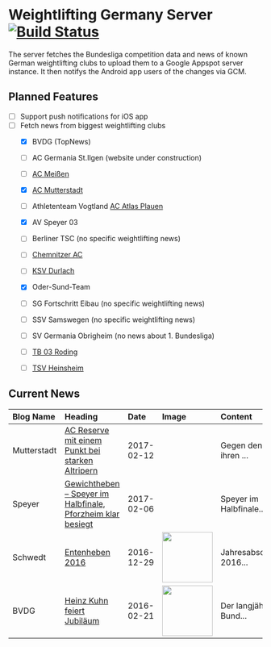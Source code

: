 # Weightlifting Germany Server [![Build Status](https://travis-ci.org/WGierke/weightlifting_germany_server.svg?branch=master)](https://travis-ci.org/WGierke/weightlifting_germany_server)

The server fetches the Bundesliga competition data and news of known German weightlifting clubs to upload them to a Google Appspot server instance.
It then notifys the Android app users of the changes via GCM.

## Planned Features
- [ ] Support push notifications for iOS app  
- [ ] Fetch news from biggest weightlifting clubs
    - [X] BVDG (TopNews)
    - [ ] AC Germania St.Ilgen (website under construction)
    - [ ] [AC Meißen](http://www.ac-meissen.de/index.php?start=1)
    - [X] [AC Mutterstadt](http://www.ac-mutterstadt.de/index.php?start=1)
    - [ ] Athletenteam Vogtland [AC Atlas Plauen](https://acatlas.wordpress.com/)
    - [X] AV Speyer 03
    - [ ] Berliner TSC (no specific weightlifting news)
    - [ ] [Chemnitzer AC](http://chemnitzer-athletenclub.de/aktuelles/news/page/1/)
    - [ ] [KSV Durlach](http://ksvdurlach.de/news?page_n54=1)
    - [X] Oder-Sund-Team
    - [ ] SG Fortschritt Eibau (no specific weightlifting news)
    - [ ] SSV Samswegen (no specific weightlifting news)
    - [ ] SV Germania Obrigheim (no news about 1. Bundesliga)
    - [ ] [TB 03 Roding](http://www.tb03-gewichtheben.de/page/1/)
    - [ ] [TSV Heinsheim](http://gewichtheben.tsv-heinsheim.de/index.php?start=1)


## Current News

| Blog Name   | Heading                                                                                                                                                 | Date       | Image                                                                                                                   | Content                 |
|:------------|:--------------------------------------------------------------------------------------------------------------------------------------------------------|:-----------|:------------------------------------------------------------------------------------------------------------------------|:------------------------|
| Mutterstadt | [AC Reserve mit einem Punkt bei starken Altripern](http://www.ac-mutterstadt.de/index.php?start=0&heading=d81ede5507872ece6f5c3f09adb0cd911486854000.0) | 2017-02-12 |                                                                                                                         | Gegen den mit ihren ... |
| Speyer      | [Gewichtheben – Speyer im Halbfinale, Pforzheim klar besiegt](http://www.av03-speyer.de/2017/02/gewichtheben-speyer-im-halbfinale/)                     | 2017-02-06 |                                                                                                                         | Speyer im Halbfinale... |
| Schwedt     | [Entenheben 2016](http://gewichtheben.blauweiss65-schwedt.de/?p=7366)                                                                                   | 2016-12-29 | <img src='http://gewichtheben.blauweiss65-schwedt.de/wp-content/uploads/2016/12/Entenheben-300x218.jpg' width='100px'/> | Jahresabschluss 2016... |
| BVDG        | [Heinz Kuhn feiert Jubiläum](http://www.german-weightlifting.de/heinz-kuhn-feiert-jubilaeum/)                                                           | 2016-02-21 | <img src='http://www.german-weightlifting.de/wp-content/uploads/2017/02/Hein-Kuhn-e1487667626478.jpg' width='100px'/>   | Der langjährige Bund... |